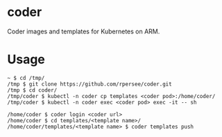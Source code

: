 # coder
Coder images and templates for Kubernetes on ARM.

# Usage
```
~ $ cd /tmp/
/tmp $ git clone https://github.com/rpersee/coder.git
/tmp $ cd coder/
/tmp/coder $ kubectl -n coder cp templates <coder pod>:/home/coder/
/tmp/coder $ kubectl -n coder exec <coder pod> exec -it -- sh

/home/coder $ coder login <coder url>
/home/coder $ cd templates/<template name>/
/home/coder/templates/<template name> $ coder templates push
```